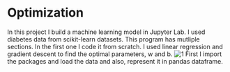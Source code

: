 # Optimization
In this project I build a machine learning model in Jupyter Lab. I used diabetes data from scikit-learn datasets. This program has mutliple sections. In the first one I code it from scratch. I used linear regression and gradient descent to find the optimal parameters, w and b. 
![1](https://user-images.githubusercontent.com/111052950/184142209-f3a7aeaa-e40a-4131-8fee-c9f88326c8bc.JPG)
First I import the packages and load the data and also, represent it in pandas dataframe.
